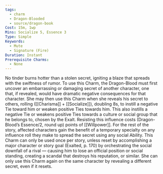 ```yaml
---
tags:
  - charm
  - Dragon-Blooded
  - source/dragon-book
Cost: 15m, 1wp
Mins: Socialize 5, Essence 3
Type: Simple
Keywords:
  - Mute
  - Signature (Fire)
Duration: Instant
Prerequisite Charms:
  - None
---
```

No tinder burns hotter than a stolen secret, igniting a blaze that spreads with the swiftness of rumor. To use this Charm, the Dragon-Blood must first uncover an embarrassing or damaging secret of another character, one that, if revealed, would have dramatic negative consequences for that character. She may then use this Charm when she reveals his secret to others, rolling ([[Charisma]] + [[Socialize]]), doubling 8s, to instill a negative Tie toward him or weaken positive Ties towards him. This also instills a negative Tie or weakens positive Ties towards a culture or social group that he belongs to, chosen by the Exalt. Resisting this influence costs (Dragon-Blood’s Essence/2, round up) points of [[Willpower]]. For the rest of the story, affected characters gain the benefit of a temporary specialty on any influence roll they make to spread the secret using any social Ability. This Charm can only be used once per story, unless reset by accomplishing a major character or story goal (Exalted, p. 170) by orchestrating the social downfall of a rival — causing him to lose an official position or social standing, creating a scandal that destroys his reputation, or similar. She can only use this Charm again on the same character by revealing a different secret, even if it resets.